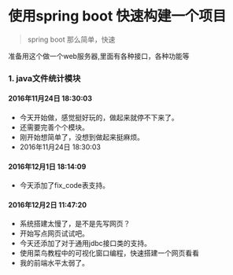 
# 使用spring boot 快速构建一个项目

> spring boot 那么简单，快速

准备用这个做一个web服务器,里面有各种接口，各种功能等

### 1. java文件统计模块

#### 2016年11月24日 18:30:03

+ 今天开始做，感觉挺好玩的，做起来就停不下来了。
+ 还需要完善个个模块。
+ 刚开始想简单了，没想到做起来挺麻烦。
+ 2016年11月24日 18:30:03 

#### 2016年12月1日 18:14:09

+ 今天添加了fix_code表支持。

#### 2016年12月2日 11:47:20

+ 系统搭建太慢了，是不是先写网页？
+ 开始写点网页试试吧。
+ 今天还添加了对于通用jdbc接口类的支持。
+ 使用菜鸟教程中的可视化窗口编程，快速搭建一个网页看看
+ 我的前端水平太弱了。

